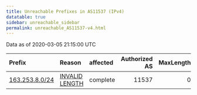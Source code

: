 ```yaml
---
title: Unreachable Prefixes in AS11537 (IPv4)
datatable: true
sidebar: unreachable_sidebar
permalink: unreachable_AS11537-v4.html
---
```


Data as of 2020-03-05 21:15:00 UTC


<div class="datatable-begin"></div>

| Prefix                                                 | Reason                                                                                                   | affected   |   Authorized AS |   MaxLength | Anchor                           |   unreachable /24s |
|:-------------------------------------------------------|:---------------------------------------------------------------------------------------------------------|:-----------|----------------:|------------:|:---------------------------------|-------------------:|
| [163.253.8.0/24](https://stat.ripe.net/163.253.8.0/24) | [INVALID LENGTH](https://rpki-validator.ripe.net/announcement-preview?asn=AS11537&prefix=163.253.8.0/24) | complete   |           11537 |           0 | [ARIN](unreachable_ARIN-v4.html) |                  1 |

<div class="datatable-end"></div>
